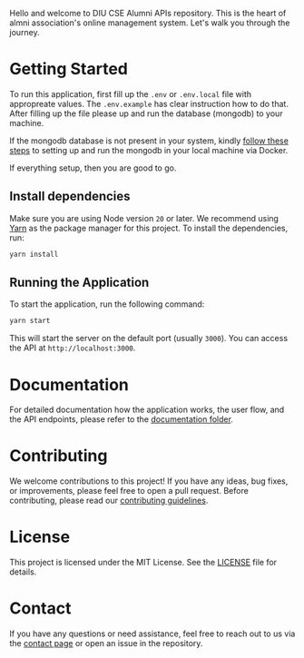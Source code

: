 Hello and welcome to DIU CSE Alumni APIs repository. This is the heart of almni association's online management system. Let's walk you through the journey.

# Getting Started

To run this application, first fill up the `.env` or `.env.local` file with appropreate values. The `.env.example` has clear instruction how to do that. After filling up the file please up and run the database (mongodb) to your machine.

If the mongodb database is not present in your system, kindly [follow these steps][setup_mongodb_in_local] to setting up and run the mongodb in your local machine via Docker.

If everything setup, then you are good to go.

## Install dependencies

Make sure you are using Node version `20` or later. We recommend using [Yarn][yarn_documentation] as the package manager for this project. To install the dependencies, run:

```bash
yarn install
```

## Running the Application
To start the application, run the following command:

```bash
yarn start
```

This will start the server on the default port (usually `3000`). You can access the API at `http://localhost:3000`.

# Documentation
For detailed documentation how the application works, the user flow, and the API endpoints, please refer to the [documentation folder][docs].

# Contributing

We welcome contributions to this project! If you have any ideas, bug fixes, or improvements, please feel free to open a pull request. Before contributing, please read our [contributing guidelines](./CONTRIBUTING.md).

# License
This project is licensed under the MIT License. See the [LICENSE][license] file for details.

# Contact

If you have any questions or need assistance, feel free to reach out to us via the [contact page](./docs/contact.md) or open an issue in the repository.

[setup_mongodb_in_local]: ./docs/setup-local-environment.md
[yarn_documentation]: https://yarnpkg.com/getting-started/install
[docs]: ./docs
[license]: ./LICENSE
